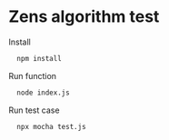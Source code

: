 # Zens algorithm test

Install

```bash
  npm install
```

Run function

```bash
  node index.js
```

Run test case

```bash
  npx mocha test.js
```
